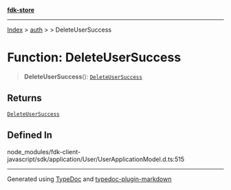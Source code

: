 [**fdk-store**](../../../README.md)
***

[Index](../../../API.md) > [auth](../../README.md) > [<internal>](../README.md) > DeleteUserSuccess

# Function: DeleteUserSuccess

> **DeleteUserSuccess**(): [`DeleteUserSuccess`](../type-aliases/type-alias.DeleteUserSuccess.md)

## Returns

[`DeleteUserSuccess`](../type-aliases/type-alias.DeleteUserSuccess.md)

## Defined In

node\_modules/fdk-client-javascript/sdk/application/User/UserApplicationModel.d.ts:515

***
Generated using [TypeDoc](https://typedoc.org/) and [typedoc-plugin-markdown](https://www.npmjs.com/package/typedoc-plugin-markdown)

